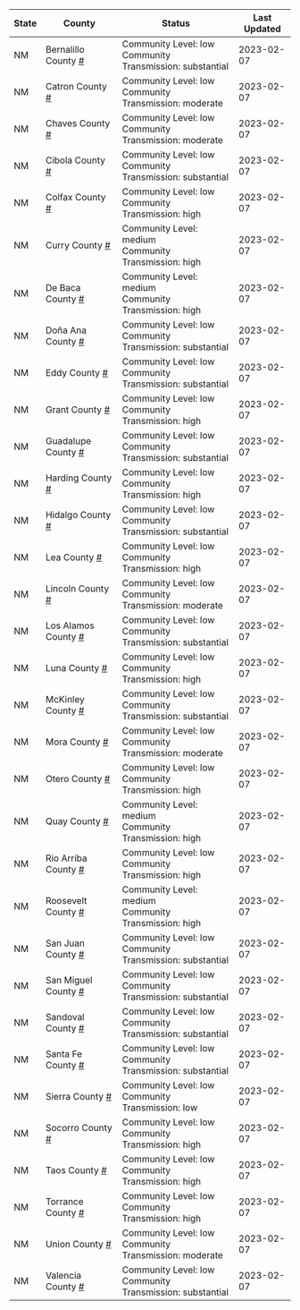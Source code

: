 State | County | Status | Last Updated
--- | --- | --- | --- 
NM | Bernalillo County <a href="#bernalillo_county">#</a> | <a name="bernalillo_county"></a>Community Level: low<br/>Community Transmission: substantial | 2023-02-07
NM | Catron County <a href="#catron_county">#</a> | <a name="catron_county"></a>Community Level: low<br/>Community Transmission: moderate | 2023-02-07
NM | Chaves County <a href="#chaves_county">#</a> | <a name="chaves_county"></a>Community Level: low<br/>Community Transmission: moderate | 2023-02-07
NM | Cibola County <a href="#cibola_county">#</a> | <a name="cibola_county"></a>Community Level: low<br/>Community Transmission: substantial | 2023-02-07
NM | Colfax County <a href="#colfax_county">#</a> | <a name="colfax_county"></a>Community Level: low<br/>Community Transmission: high | 2023-02-07
NM | Curry County <a href="#curry_county">#</a> | <a name="curry_county"></a>Community Level: medium<br/>Community Transmission: high | 2023-02-07
NM | De Baca County <a href="#de_baca_county">#</a> | <a name="de_baca_county"></a>Community Level: medium<br/>Community Transmission: high | 2023-02-07
NM | Doña Ana County <a href="#doña_ana_county">#</a> | <a name="doña_ana_county"></a>Community Level: low<br/>Community Transmission: substantial | 2023-02-07
NM | Eddy County <a href="#eddy_county">#</a> | <a name="eddy_county"></a>Community Level: low<br/>Community Transmission: substantial | 2023-02-07
NM | Grant County <a href="#grant_county">#</a> | <a name="grant_county"></a>Community Level: low<br/>Community Transmission: high | 2023-02-07
NM | Guadalupe County <a href="#guadalupe_county">#</a> | <a name="guadalupe_county"></a>Community Level: low<br/>Community Transmission: substantial | 2023-02-07
NM | Harding County <a href="#harding_county">#</a> | <a name="harding_county"></a>Community Level: low<br/>Community Transmission: high | 2023-02-07
NM | Hidalgo County <a href="#hidalgo_county">#</a> | <a name="hidalgo_county"></a>Community Level: low<br/>Community Transmission: substantial | 2023-02-07
NM | Lea County <a href="#lea_county">#</a> | <a name="lea_county"></a>Community Level: low<br/>Community Transmission: high | 2023-02-07
NM | Lincoln County <a href="#lincoln_county">#</a> | <a name="lincoln_county"></a>Community Level: low<br/>Community Transmission: moderate | 2023-02-07
NM | Los Alamos County <a href="#los_alamos_county">#</a> | <a name="los_alamos_county"></a>Community Level: low<br/>Community Transmission: substantial | 2023-02-07
NM | Luna County <a href="#luna_county">#</a> | <a name="luna_county"></a>Community Level: low<br/>Community Transmission: high | 2023-02-07
NM | McKinley County <a href="#mckinley_county">#</a> | <a name="mckinley_county"></a>Community Level: low<br/>Community Transmission: substantial | 2023-02-07
NM | Mora County <a href="#mora_county">#</a> | <a name="mora_county"></a>Community Level: low<br/>Community Transmission: moderate | 2023-02-07
NM | Otero County <a href="#otero_county">#</a> | <a name="otero_county"></a>Community Level: low<br/>Community Transmission: high | 2023-02-07
NM | Quay County <a href="#quay_county">#</a> | <a name="quay_county"></a>Community Level: medium<br/>Community Transmission: high | 2023-02-07
NM | Rio Arriba County <a href="#rio_arriba_county">#</a> | <a name="rio_arriba_county"></a>Community Level: low<br/>Community Transmission: high | 2023-02-07
NM | Roosevelt County <a href="#roosevelt_county">#</a> | <a name="roosevelt_county"></a>Community Level: medium<br/>Community Transmission: high | 2023-02-07
NM | San Juan County <a href="#san_juan_county">#</a> | <a name="san_juan_county"></a>Community Level: low<br/>Community Transmission: substantial | 2023-02-07
NM | San Miguel County <a href="#san_miguel_county">#</a> | <a name="san_miguel_county"></a>Community Level: low<br/>Community Transmission: substantial | 2023-02-07
NM | Sandoval County <a href="#sandoval_county">#</a> | <a name="sandoval_county"></a>Community Level: low<br/>Community Transmission: substantial | 2023-02-07
NM | Santa Fe County <a href="#santa_fe_county">#</a> | <a name="santa_fe_county"></a>Community Level: low<br/>Community Transmission: substantial | 2023-02-07
NM | Sierra County <a href="#sierra_county">#</a> | <a name="sierra_county"></a>Community Level: low<br/>Community Transmission: low | 2023-02-07
NM | Socorro County <a href="#socorro_county">#</a> | <a name="socorro_county"></a>Community Level: low<br/>Community Transmission: high | 2023-02-07
NM | Taos County <a href="#taos_county">#</a> | <a name="taos_county"></a>Community Level: low<br/>Community Transmission: high | 2023-02-07
NM | Torrance County <a href="#torrance_county">#</a> | <a name="torrance_county"></a>Community Level: low<br/>Community Transmission: high | 2023-02-07
NM | Union County <a href="#union_county">#</a> | <a name="union_county"></a>Community Level: low<br/>Community Transmission: moderate | 2023-02-07
NM | Valencia County <a href="#valencia_county">#</a> | <a name="valencia_county"></a>Community Level: low<br/>Community Transmission: substantial | 2023-02-07
